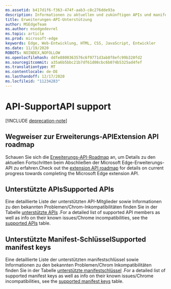 ```yaml
---
ms.assetid: b417d1f6-f363-474f-aab3-c8c276dde93a
description: Informationen zu aktuellen und zukünftigen APIs und manifestschlüssel für Microsoft Edge-Erweiterungen finden Sie hier.
title: Erweiterungen-API-Unterstützung
author: MSEdgeTeam
ms.author: msedgedevrel
ms.topic: article
ms.prod: microsoft-edge
keywords: Edge, Web-Entwicklung, HTML, CSS, JavaScript, Entwickler
ms.date: 11/19/2020
ROBOTS: NOINDEX,NOFOLLOW
ms.openlocfilehash: ddfe8800363576c6f9771d3ab8f8efc99b320fd2
ms.sourcegitcommit: a35a6b5bbc21b7df61d08cbc6b074b5325ad4fef
ms.translationtype: MT
ms.contentlocale: de-DE
ms.lasthandoff: 12/17/2020
ms.locfileid: "11234283"
---
```

# <span data-ttu-id="805d0-104">API-Support</span><span class="sxs-lookup"><span data-stu-id="805d0-104">API support</span></span>  

[!INCLUDE [deprecation-note](includes/deprecation-note.md)]  

## <span data-ttu-id="805d0-105">Wegweiser zur Erweiterungs-API</span><span class="sxs-lookup"><span data-stu-id="805d0-105">Extension API roadmap</span></span>
<span data-ttu-id="805d0-106">Schauen Sie sich die [Erweiterungs-API-Roadmap](./api-support/extension-API-roadmap.md) an, um Details zu den aktuellen Fortschritten beim Abschließen der Microsoft Edge-Erweiterungs-API zu erfahren.</span><span class="sxs-lookup"><span data-stu-id="805d0-106">Check out the [extension API roadmap](./api-support/extension-API-roadmap.md) for details on current progress towards completing the Microsoft Edge extension API.</span></span>

## <span data-ttu-id="805d0-107">Unterstützte APIs</span><span class="sxs-lookup"><span data-stu-id="805d0-107">Supported APIs</span></span>
<span data-ttu-id="805d0-108">Eine detaillierte Liste der unterstützten API-Mitglieder sowie Informationen zu den bekannten Problemen/Chrom-Inkompatibilitäten finden Sie in der Tabelle [unterstützte APIs](./api-support/supported-APIs.md) .</span><span class="sxs-lookup"><span data-stu-id="805d0-108">For a detailed list of supported API members as well as info on their known issues/Chrome incompatibilities, see the [supported APIs](./api-support/supported-APIs.md) table.</span></span>

## <span data-ttu-id="805d0-109">Unterstützte Manifest-Schlüssel</span><span class="sxs-lookup"><span data-stu-id="805d0-109">Supported manifest keys</span></span>
<span data-ttu-id="805d0-110">Eine detaillierte Liste der unterstützten manifestschlüssel sowie Informationen zu den bekannten Problemen/Chrom Inkompatibilitäten finden Sie in der Tabelle [unterstützte manifestschlüssel](./api-support/supported-manifest-keys.md) .</span><span class="sxs-lookup"><span data-stu-id="805d0-110">For a detailed list of supported manifest keys as well as info on their known issues/Chrome incompatibilities, see the [supported manifest keys](./api-support/supported-manifest-keys.md) table.</span></span>
